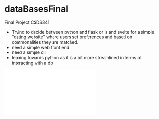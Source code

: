 # dataBasesFinal
Final Project CSDS341

- Trying to decide between python and flask or js and svelte for a simple "dating website" where users set preferences and based on commonalities they are matched.
- need a simple web front end
- need a simple cli 
- leaning towards python as it is a bit more streamlined in terms of interacting with a db 

![presentation](Presentation.pdf)
